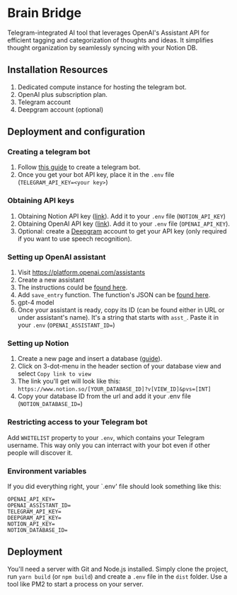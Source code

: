 # Brain Bridge

Telegram-integrated AI tool that leverages OpenAI's Assistant API for efficient tagging and categorization of thoughts and ideas. It simplifies thought organization by seamlessly syncing with your Notion DB.

## Installation Resources

1. Dedicated compute instance for hosting the telegram bot.
2. OpenAI plus subscription plan.
3. Telegram account
4. Deepgram account (optional)

## Deployment and configuration

### Creating a telegram bot

1. Follow [this guide](https://core.telegram.org/bots/tutorial) to create a telegram bot.
2. Once you get your bot API key, place it in the `.env` file (`TELEGRAM_API_KEY=<your key>`)

### Obtaining API keys

1. Obtaining Notion API key ([link](https://www.google.com/search?q=notion+get+api+key&oq=notion+get+api+key&gs_lcrp=EgZjaHJvbWUqBggAEEUYOzIGCAAQRRg7MgwIARAjGCcYgAQYigUyDAgCECMYJxiABBiKBTIMCAMQABhDGIAEGIoFMgwIBBAAGEMYgAQYigUyDAgFEAAYQxiABBiKBTIMCAYQABhDGIAEGIoFMgwIBxAAGEMYgAQYigUyBwgIEAAYgAQyBwgJEAAYgATSAQgyOTIyajBqN6gCALACAA&sourceid=chrome&ie=UTF-8)). Add it to your `.env` file (`NOTION_API_KEY`)
2. Obtaining OpenAI API key ([link](https://help.openai.com/en/articles/4936850-where-do-i-find-my-api-key)). Add it to your `.env` file (`OPENAI_API_KEY`).
3. Optional: create a [Deepgram](https://deepgram.com/) account to get your API key (only required if you want to use speech recognition).

### Setting up OpenAI assistant

1. Visit https://platform.openai.com/assistants
2. Create a new assistant
3. The instructions could be [found here](https://github.com/Mosquid/gpt-telebot/blob/main/openai/prompt.txt).
4. Add `save_entry` function. The function's JSON can be [found here](https://github.com/Mosquid/gpt-telebot/blob/main/openai/save_entry.fn.json).
5. gpt-4 model
6. Once your assistant is ready, copy its ID (can be found either in URL or under assistant's name). It's a string that starts with `asst_`. Paste it in your `.env` (`OPENAI_ASSISTANT_ID=`)

### Setting up Notion

1. Create a new page and insert a database ([guide](https://www.notion.so/help/intro-to-databases)).
2. Click on 3-dot-menu in the header section of your database view and select `Copy link to view`
3. The link you'll get will look like this: `https://www.notion.so/[YOUR_DATABASE_ID]?v[VIEW_ID]&pvs=[INT]`
4. Copy your database ID from the url and add it your .env file (`NOTION_DATABASE_ID=`)

### Restricting access to your Telegram bot

Add `WHITELIST` property to your `.env`, which contains your Telegram username. This way only you can interract with your bot even if other people will discover it.

### Environment variables

If you did everything right, your `.env' file should look something like this:

```env
OPENAI_API_KEY=
OPENAI_ASSISTANT_ID=
TELEGRAM_API_KEY=
DEEPGRAM_API_KEY=
NOTION_API_KEY=
NOTION_DATABASE_ID=
```

## Deployment

You'll need a server with Git and Node.js installed.
Simply clone the project, run `yarn build` (or `npm build`) and create a `.env` file in the `dist` folder. Use a tool like PM2 to start a process on your server.
